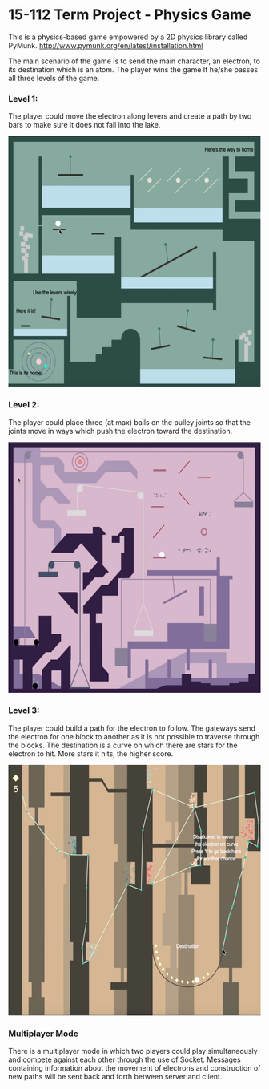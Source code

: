 # 15-112 Term Project - Physics Game
This is a physics-based game empowered by a 2D physics library called PyMunk. <http://www.pymunk.org/en/latest/installation.html> 

The main scenario of the game is to send the main character, an electron, to its destination which is an atom. The player wins the game If he/she passes all three levels of the game.

### Level 1:
The player could move the electron along levers and create a path by two bars to make sure it does not fall into the lake.
<p align = "center">
<img src="https://github.com/Okrasee/Fundamental_of_Programmings-Term_Project/blob/master/Level_1.png" alt="alt text" height = "500">
</p>

### Level 2:
The player could place three (at max) balls on the pulley joints so that the joints move in ways which push the electron toward the destination. 
<p align = "center">
<img src="https://github.com/Okrasee/Fundamental_of_Programmings-Term_Project/blob/master/Level_2.png" alt="alt text" height = "500">
</p>

### Level 3:
The player could build a path for the electron to follow. The gateways send the electron for one block to another as it is not possible to traverse through the blocks. The destination is a curve on which there are stars for the electron to hit. More stars it hits, the higher score.
<p align = "center">
<img src="https://github.com/Okrasee/Fundamental_of_Programmings-Term_Project/blob/master/Level_3.png" alt="alt text" height = "500">
</p>

### Multiplayer Mode
There is a multiplayer mode in which two players could play simultaneously and compete against each other through the use of Socket. Messages containing information about the movement of electrons and construction of new paths will be sent back and forth between server and client.

